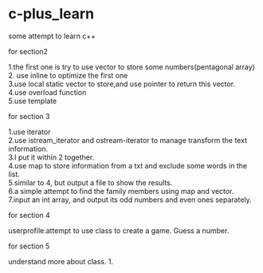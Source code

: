 # c-plus_learn
some attempt to learn c++


for section2

1.the first one is try to use vector to store some  numbers(pentagonal array)   
2. use inline to optimize the first one   
3.use local static vector to store,and use pointer to return this vector.   
4.use overload function     
5.use template    


for section 3

1.use iterator  
2.use istream_iterator and ostream-iterator to manage transform the text information.   
3.I put it within 2 together.   
4.use map to store information from a txt and exclude some words in the list.   
5.similar to 4, but output a file to show the results.    
6.a simple attempt to find the family members using map and vector.   
7.input an int array, and output its odd numbers and even ones separately.    

for section 4

userprofile:attempt to use class to create a game. Guess a number.

for section 5

understand more about class.
1.
